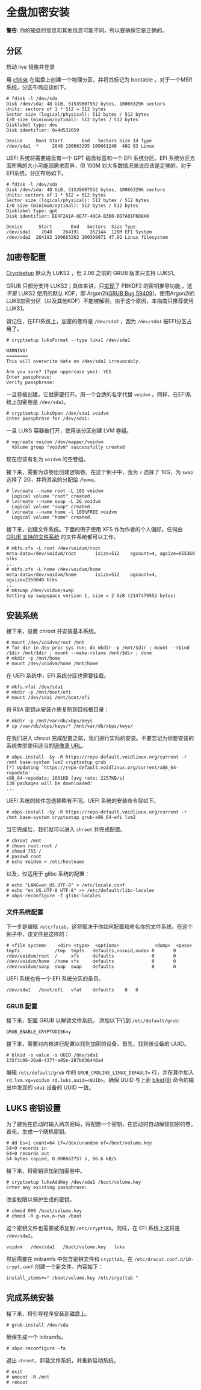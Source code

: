 # 全盘加密安装

**警告**: 你的硬盘的信息和其他信息可能不同，所以要确保它是正确的。

## 分区

启动 live 镜像并登录

用 [cfdisk](https://man.voidlinux.org/cfdisk) 在磁盘上创建一个物理分区，并将其标记为 bootable 。对于一个MBR系统，分区布局应该如下。

```
# fdisk -l /dev/sda
Disk /dev/sda: 48 GiB, 51539607552 bytes, 100663296 sectors
Units: sectors of 1 * 512 = 512 bytes
Sector size (logical/physical): 512 bytes / 512 bytes
I/O size (minimum/optimal): 512 bytes / 512 bytes
Disklabel type: dos
Disk identifier: 0x4d532059

Device     Boot Start       End   Sectors Size Id Type
/dev/sda1  *     2048 100663295 100661248  48G 83 Linux
```

UEFI 系统将需要磁盘有一个 GPT 磁盘标签和一个 EFI 系统分区。EFI 系统分区方面所需的大小可能因需求而异，但 100M 对大多数情况来说应该是足够的。对于EFI系统，分区布局如下。

```
# fdisk -l /dev/sda
Disk /dev/sda: 48 GiB, 51539607552 bytes, 100663296 sectors
Units: sectors of 1 * 512 = 512 bytes
Sector size (logical/physical): 512 bytes / 512 bytes
I/O size (minimum/optimal): 512 bytes / 512 bytes
Disklabel type: gpt
Disk identifier: EE4F2A1A-8E7F-48CA-B3D0-BD7A01F6D8A0

Device      Start       End   Sectors  Size Type
/dev/sda1    2048    264191    262144  128M EFI System
/dev/sda2  264192 100663262 100399071 47.9G Linux filesystem
```

## 加密卷配置

[Cryptsetup](https://man.voidlinux.org/cryptsetup.8) 默认为 LUKS2 ，但 2.06 之前的 GRUB 版本只支持 LUKS1。

GRUB 只部分支持 LUKS2；具体来讲，只[实现](https://git.savannah.gnu.org/cgit/grub.git/commit/?id=365e0cc3e7e44151c14dd29514c2f870b49f9755)了 PBKDF2 的密钥推导功能,，这*不是* LUKS2 使用的默认 KDF，即 Argon2i([GRUB Bug 59409](https://savannah.gnu.org/bugs/?59409))。使用Argon2i的LUKS加密分区（以及其他KDF）不能被解密。由于这个原因，本指南只推荐使用LUKS1。

请记住，在EFI系统上，加密的卷将是 `/dev/sda2` ，因为 `/dev/sda1` 被EFI分区占用了。


```
# cryptsetup luksFormat --type luks1 /dev/sda1

WARNING!
========
This will overwrite data on /dev/sda1 irrevocably.

Are you sure? (Type uppercase yes): YES
Enter passphrase:
Verify passphrase:
```

一旦卷被创建，它就需要打开。用一个合适的名字代替 `voidvm` 。同样，在EFI系统上加密卷是 `/dev/sda2`。

```
# cryptsetup luksOpen /dev/sda1 voidvm
Enter passphrase for /dev/sda1:
```

一旦 LUKS 容器被打开，使用该分区创建 LVM 卷组。

```
# vgcreate voidvm /dev/mapper/voidvm
  Volume group "voidvm" successfully created
```

现在应该有名为 `voidvm` 的空卷组。

接下来，需要为该卷组创建逻辑卷。在这个例子中，我为 `/` 选择了 10G，为 `swap` 选择了 2G，并将其余的分配给 `/home`。

```
# lvcreate --name root -L 10G voidvm
  Logical volume "root" created.
# lvcreate --name swap -L 2G voidvm
  Logical volume "swap" created.
# lvcreate --name home -l 100%FREE voidvm
  Logical volume "home" created.
```

接下来，创建文件系统。下面的例子使用 XFS 作为作者的个人偏好。任何由 [GRUB 支持的文件系统](https://www.gnu.org/software/grub/manual/grub/grub.html#Features) 的文件系统都可以工作。

```
# mkfs.xfs -L root /dev/voidvm/root
meta-data=/dev/voidvm/root       isize=512    agcount=4, agsize=655360 blks
...
# mkfs.xfs -L home /dev/voidvm/home
meta-data=/dev/voidvm/home       isize=512    agcount=4, agsize=2359040 blks
...
# mkswap /dev/voidvm/swap
Setting up swapspace version 1, size = 2 GiB (2147479552 bytes)
```

## 安装系统

接下来，设置 chroot 并安装基本系统。

```
# mount /dev/voidvm/root /mnt
# for dir in dev proc sys run; do mkdir -p /mnt/$dir ; mount --rbind /$dir /mnt/$dir ; mount --make-rslave /mnt/$dir ; done
# mkdir -p /mnt/home
# mount /dev/voidvm/home /mnt/home
```

在 UEFI 系统中，EFI 系统分区也需要挂载。

```
# mkfs.vfat /dev/sda1
# mkdir -p /mnt/boot/efi
# mount /dev/sda1 /mnt/boot/efi
```

将 RSA 密钥从安装介质复制到目标根目录：

```
# mkdir -p /mnt/var/db/xbps/keys
# cp /var/db/xbps/keys/* /mnt/var/db/xbps/keys/
```

在我们进入 chroot 完成配置之前，我们进行实际的安装。不要忘记为你要安装的系统类型使用适当的[镜像源 URL](../../xbps/repositories/index.md)。

```
# xbps-install -Sy -R https://repo-default.voidlinux.org/current -r /mnt base-system lvm2 cryptsetup grub
[*] Updating `https://repo-default.voidlinux.org/current/x86_64-repodata' ...
x86_64-repodata: 1661KB [avg rate: 2257KB/s]
130 packages will be downloaded:
...
```

UEFI 系统的软件包选择略有不同。UEFI 系统的安装命令将如下。

```
# xbps-install -Sy -R https://repo-default.voidlinux.org/current -r /mnt base-system cryptsetup grub-x86_64-efi lvm2
```

当它完成后，我们就可以进入 `chroot` 并完成配置。

```
# chroot /mnt
# chown root:root /
# chmod 755 /
# passwd root
# echo voidvm > /etc/hostname
```

以及，仅适用于 glibc 系统的配置：

```
# echo "LANG=en_US.UTF-8" > /etc/locale.conf
# echo "en_US.UTF-8 UTF-8" >> /etc/default/libc-locales
# xbps-reconfigure -f glibc-locales
```

### 文件系统配置

下一步是编辑 `/etc/fstab`，这将取决于你如何配置和命名你的文件系统。在这个例子中，该文件是这样的：

```
# <file system>	   <dir> <type>  <options>             <dump>  <pass>
tmpfs             /tmp  tmpfs   defaults,nosuid,nodev 0       0
/dev/voidvm/root  /     xfs     defaults              0       0
/dev/voidvm/home  /home xfs     defaults              0       0
/dev/voidvm/swap  swap  swap    defaults              0       0
```

UEFI 系统也有一个 EFI 系统分区的条目。

```
/dev/sda1	/boot/efi	vfat	defaults	0	0
```

### GRUB 配置

接下来，配置 GRUB 以解锁文件系统。 添加以下行到 `/etc/default/grub`:

```
GRUB_ENABLE_CRYPTODISK=y
```

接下来，需要对内核进行配置以找到加密的设备。首先，找到该设备的 UUID。

```
# blkid -o value -s UUID /dev/sda1
135f3c06-26a0-437f-a05e-287b036440a4
```

编辑 `/etc/default/grub` 中的 `GRUB_CMDLINE_LINUX_DEFAULT=` 行，并在其中加入 `rd.lvm.vg=voidvm rd.luks.uuid=<UUID>`。确保 UUID 与上面 [blkid(8)](https://man.voidlinux.org/blkid.8)  命令的输出中发现的 `sda1` 设备的 UUID 一致。

## LUKS 密钥设置

为了避免在启动时输入两次密码，将配置一个密钥，在启动时自动解锁加密的卷。首先，生成一个随机密钥。

```
# dd bs=1 count=64 if=/dev/urandom of=/boot/volume.key
64+0 records in
64+0 records out
64 bytes copied, 0.000662757 s, 96.6 kB/s
```

接下来，将密钥添加到加密卷中。

```
# cryptsetup luksAddKey /dev/sda1 /boot/volume.key
Enter any existing passphrase:
```

改变权限以保护生成的密钥。

```
# chmod 000 /boot/volume.key
# chmod -R g-rwx,o-rwx /boot
```

这个密钥文件也需要被添加到 `/etc/crypttab`。同样，在 EFI 系统上这将是 `/dev/sda2`。

```
voidvm   /dev/sda1   /boot/volume.key   luks
```

然后需要在 initramfs 中包含密钥文件和 `crypttab`。在 `/etc/dracut.conf.d/10-crypt.conf` 创建一个新文件，内容如下：

```
install_items+=" /boot/volume.key /etc/crypttab "
```

## 完成系统安装

接下来，将引导程序安装到磁盘上。

```
# grub-install /dev/sda
```

确保生成一个 initramfs。

```
# xbps-reconfigure -fa
```

退出 `chroot`，卸载文件系统，并重新启动系统。

```
# exit
# umount -R /mnt
# reboot
```
